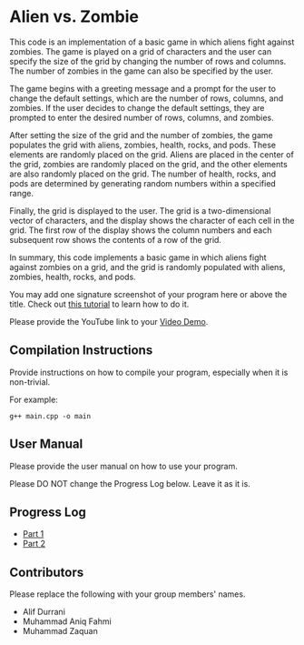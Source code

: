 # Alien vs. Zombie

This code is an implementation of a basic game in which aliens fight against zombies. The game is played on a grid of characters and the user can specify the size of the grid by changing the number of rows and columns. The number of zombies in the game can also be specified by the user.

The game begins with a greeting message and a prompt for the user to change the default settings, which are the number of rows, columns, and zombies. If the user decides to change the default settings, they are prompted to enter the desired number of rows, columns, and zombies.

After setting the size of the grid and the number of zombies, the game populates the grid with aliens, zombies, health, rocks, and pods. These elements are randomly placed on the grid. Aliens are placed in the center of the grid, zombies are randomly placed on the grid, and the other elements are also randomly placed on the grid. The number of health, rocks, and pods are determined by generating random numbers within a specified range.

Finally, the grid is displayed to the user. The grid is a two-dimensional vector of characters, and the display shows the character of each cell in the grid. The first row of the display shows the column numbers and each subsequent row shows the contents of a row of the grid.

In summary, this code implements a basic game in which aliens fight against zombies on a grid, and the grid is randomly populated with aliens, zombies, health, rocks, and pods.

You may add one signature screenshot of your program here or above the title. Check out [this tutorial](https://www.digitalocean.com/community/tutorials/markdown-markdown-images) to learn how to do it.

Please provide the YouTube link to your [Video Demo](https://youtube.com).

## Compilation Instructions

Provide instructions on how to compile your program, especially when it is non-trivial.

For example:

```
g++ main.cpp -o main

```

## User Manual

Please provide the user manual on how to use your program.

Please DO NOT change the Progress Log below. Leave it as it is.

## Progress Log

- [Part 1](PART1.md)
- [Part 2](PART2.md)

## Contributors

Please replace the following with your group members' names. 

- Alif Durrani  
- Muhammad Aniq Fahmi
- Muhammad Zaquan


